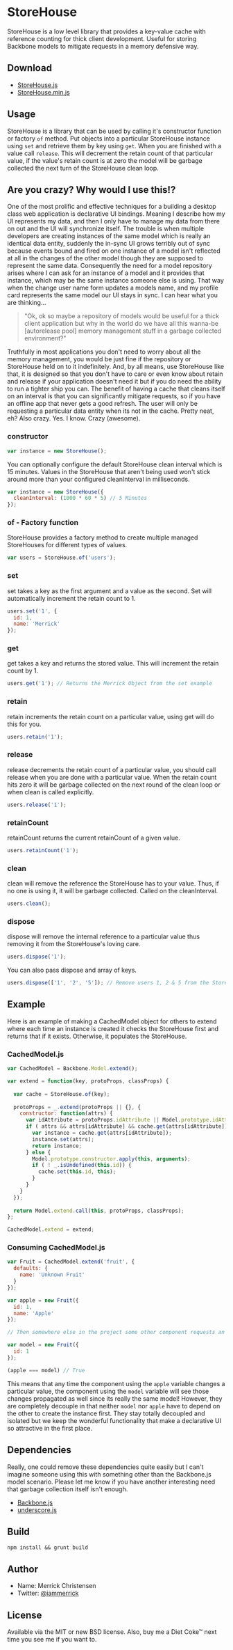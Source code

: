 # StoreHouse

StoreHouse is a low level library that provides a key-value cache with reference counting for thick client development. Useful for storing Backbone models to mitigate requests in a memory defensive way.

## Download

- [StoreHouse.js](http://raw.github.com/iammerrick/StoreHouse/master/build/StoreHouse.js)
- [StoreHouse.min.js](http://raw.github.com/iammerrick/StoreHouse/master/build/StoreHouse.min.js)

## Usage

StoreHouse is a library that can be used by calling it's constructor function or factory `of` method. Put objects into a particular StoreHouse instance using `set` and retrieve them by key using `get`. When you are finished with a value call `release`. This will decrement the retain count of that particular value, if the value's retain count is at zero the model will be garbage collected the next turn of the StoreHouse clean loop.

## Are you crazy? Why would I use this!?

One of the most prolific and effective techniques for a building a desktop class web application is declarative UI bindings. Meaning I describe how my UI represents my data, and then I only have to manage my data from there on out and the UI will synchronize itself. The trouble is when multiple developers are creating instances of the same model which is really an identical data entity, suddenly the in-sync UI grows terribly out of sync because events bound and fired on one instance of a model isn't reflected at all in the changes of the other model though they are supposed to represent the same data. Consequently the need for a model repository arises where I can ask for an instance of a model and it provides that instance, which may be the same instance someone else is using. That way when the change user name form updates a models name, and my profile card represents the same model our UI stays in sync. I can hear what you are thinking...

> "Ok, ok so maybe a repository of models would be useful for a thick client application but why in the world do we have all this wanna-be [autorelease pool] memory management stuff in a garbage collected environment?"

Truthfully in most applications you don't need to worry about all the memory management, you would be just fine if the repository or StoreHouse held on to it indefinitely. And, by all means, use StoreHouse like that, it is designed so that you don't have to care or even know about retain and release if your application doesn't need it but if you do need the ability to run a tighter ship you can. The benefit of having a cache that cleans itself on an interval is that you can significantly mitigate requests, so if you have an offline app that never gets a good refresh. The user will only be requesting a particular data entity when its not in the cache. Pretty neat, eh? Also crazy. Yes. I know. Crazy (awesome).

### constructor

```javascript
var instance = new StoreHouse();
```

You can optionally configure the default StoreHouse clean interval which is 15 minutes. Values in the StoreHouse that aren't being used won't stick around more than your configured cleanInterval in milliseconds.

```javascript
var instance = new StoreHouse({
  cleanInterval: (1000 * 60 * 5) // 5 Minutes
});
```

### of - Factory function

StoreHouse provides a factory method to create multiple managed StoreHouses for different types of values.

```javascript
var users = StoreHouse.of('users');
```

### set

set takes a key as the first argument and a value as the second. Set will automatically increment the retain count to 1.

```javascript
users.set('1', {
  id: 1,
  name: 'Merrick'
});
```

### get

get takes a key and returns the stored value. This will increment the retain count by 1.

```javascript
users.get('1'); // Returns the Merrick Object from the set example
```

### retain

retain increments the retain count on a particular value, using get will do this for you.

```javascript
users.retain('1');
```

### release

release decrements the retain count of a particular value, you should call release when you are done with a particular value. When the retain count hits zero it will be garbage collected on the next round of the clean loop or when clean is called explicitly.

```javascript
users.release('1');
```

### retainCount

retainCount returns the current retainCount of a given value.

```javascript
users.retainCount('1');
```

### clean

clean will remove the reference the StoreHouse has to your value. Thus, if no one is using it, it will be garbage collected. Called on the cleanInterval.

```javascript
users.clean();
```

### dispose

dispose will remove the internal reference to a particular value thus removing it from the StoreHouse's loving care.

```javascript
users.dispose('1');
```

You can also pass dispose and array of keys.

```javascript
users.dispose(['1', '2', '5']); // Remove users 1, 2 & 5 from the StoreHouse
```

## Example

Here is an example of making a CachedModel object for others to extend where each time an instance is created it checks the StoreHouse first and returns that if it exists. Otherwise, it populates the StoreHouse.

### CachedModel.js

```javascript
var CachedModel = Backbone.Model.extend();

var extend = function(key, protoProps, classProps) {
  
  var cache = StoreHouse.of(key);
  
  protoProps = _.extend(protoProps || {}, {
    constructor: function(attrs) {
      var idAttribute = protoProps.idAttribute || Model.prototype.idAttribute;
      if ( attrs && attrs[idAttribute] && cache.get(attrs[idAttribute])) {
        var instance = cache.get(attrs[idAttribute]);
        instance.set(attrs);
        return instance;
      } else {
        Model.prototype.constructor.apply(this, arguments);
        if ( ! _.isUndefined(this.id)) {
          cache.set(this.id, this);
        }
      }
    }
  });
  
  return Model.extend.call(this, protoProps, classProps);
};

CachedModel.extend = extend;
```

### Consuming CachedModel.js

```javascript
var Fruit = CachedModel.extend('fruit', {
  defaults: {
    name: 'Unknown Fruit'
  }
});

var apple = new Fruit({
  id: 1,
  name: 'Apple'
});

// Then somewhere else in the project some other component requests an instance of that same model.

var model = new Fruit({
  id: 1
});

(apple === model) // True
```

This means that any time the component using the `apple` variable changes a particular value, the component using the `model` variable will see those changes propagated as well since its really the same model! However, they are completely decouple in that neither `model` nor `apple` have to depend on the other to create the instance first. They stay totally decoupled and isolated but we keep the wonderful functionality that make a declarative UI so attractive in the first place.


## Dependencies

Really, one could remove these dependencies quite easily but I can't imagine someone using this with something other than the Backbone.js model scenario. Please let me know if you have another interesting need that garbage collection itself isn't enough.

- [Backbone.js](http://backbonejs.org)
- [underscore.js](http://underscorejs.org)

## Build

`npm install && grunt build`

## Author

- Name: Merrick Christensen
- Twitter: [@iammerrick](http://twitter.com/iammerrick)

## License

Available via the MIT or new BSD license. Also, buy me a Diet Coke™ next time you see me if you want to.